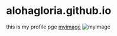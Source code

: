 # alohagloria.github.io
this is my profile pge
[myimage](httpp://github.com)
![myimage](https://img.freepik.com/premium-vector/ad-template-beauty-product_317810-4010.jpg?t=st=1694254685~exp=1694255285~hmac=05b93d1e4c4a40629937a15049b7d7d045af39ff572f1a7dc4936a89901271a8)
